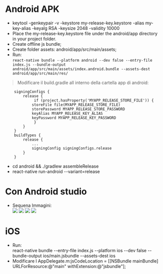 # Android APK
* keytool -genkeypair -v -keystore my-release-key.keystore -alias my-key-alias -keyalg RSA -keysize 2048 -validity 10000
* Place the my-release-key.keystore file under the android/app directory in your project folder.
* Create offline js bundle;
* Create folder assets: android/app/src/main/assets;
* Run:<br/>
```react-native bundle --platform android --dev false --entry-file index.js --bundle-output android/app/src/main/assets/index.android.bundle --assets-dest android/app/src/main/res/```

> Modificare il build.gradle all interno della cartella app di android:
```
    signingConfigs {
        release {
             if (project.hasProperty('MYAPP_RELEASE_STORE_FILE')) {
            storeFile file(MYAPP_RELEASE_STORE_FILE)
            storePassword MYAPP_RELEASE_STORE_PASSWORD
            keyAlias MYAPP_RELEASE_KEY_ALIAS
            keyPassword MYAPP_RELEASE_KEY_PASSWORD
             }
        }
    }
    buildTypes {
        release {
            ...
            signingConfig signingConfigs.release
        }
    }

```
* cd android && ./gradlew assembleRelease
* react-native run-android --variant=release

# Con Android studio
* Sequena Immagini: <br />
![](screeshot/1.png)
![](screeshot/2.png)
![](screeshot/3.png)
![](screeshot/4.png)

# iOS

* Run:<br/>react-native bundle --entry-file index.js --platform ios --dev false --bundle-output ios/main.jsbundle --assets-dest ios
* Modificare l AppDelegate.m:jsCodeLocation = [[NSBundle mainBundle] URLForResource:@"main" withExtension:@"jsbundle"];
